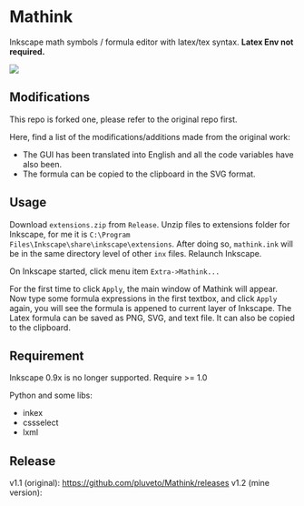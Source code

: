 # Mathink

Inkscape math symbols / formula editor with latex/tex syntax. **Latex Env not required.**


![](https://i.imgur.com/YcYaaU2.jpg)

## Modifications
This repo is forked one, please refer to the original repo first.

Here, find a list of the modifications/additions made from the original work:
* The GUI has been translated into English and all the code variables have also been.
* The formula can be copied to the clipboard in the SVG format.

## Usage

Download `extensions.zip` from `Release`. Unzip files to extensions folder for Inkscape, for me it is  `C:\Program Files\Inkscape\share\inkscape\extensions`. After doing so, `mathink.ink` will be in the same directory level of other `inx` files. Relaunch Inkscape.

On Inkscape started, click menu item `Extra->Mathink...`

For the first time to click `Apply`, the main window of Mathink will appear. Now type some formula expressions in the first textbox, and click `Apply` again, you will see the formula is appened to current layer of Inkscape. The Latex formula can be saved as PNG, SVG, and text file. It can also be copied to the clipboard.

## Requirement

Inkscape 0.9x is no longer supported. Require >= 1.0

Python and some libs:
* inkex
* cssselect
* lxml

## Release

v1.1 (original): https://github.com/pluveto/Mathink/releases
v1.2 (mine version): 
